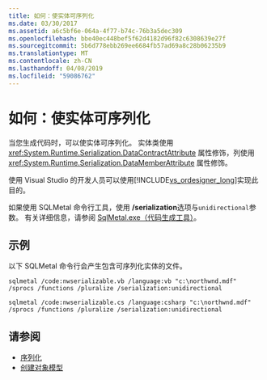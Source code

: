 ```yaml
---
title: 如何：使实体可序列化
ms.date: 03/30/2017
ms.assetid: a6c5bf6e-064a-4f77-b74c-76b3a5dec309
ms.openlocfilehash: bbe40ec448bef5f62d4182d96f82c6308639e27f
ms.sourcegitcommit: 5b6d778ebb269ee6684fb57ad69a8c28b06235b9
ms.translationtype: MT
ms.contentlocale: zh-CN
ms.lasthandoff: 04/08/2019
ms.locfileid: "59086762"
---
```

# <a name="how-to-make-entities-serializable"></a>如何：使实体可序列化
当您生成代码时，可以使实体可序列化。 实体类使用 <xref:System.Runtime.Serialization.DataContractAttribute> 属性修饰，列使用 <xref:System.Runtime.Serialization.DataMemberAttribute> 属性修饰。  
  
 使用 Visual Studio 的开发人员可以使用[!INCLUDE[vs_ordesigner_long](../../../../../../includes/vs-ordesigner-long-md.md)]实现此目的。  
  
 如果使用 SQLMetal 命令行工具，使用 **/serialization**选项与`unidirectional`参数。 有关详细信息，请参阅 [SqlMetal.exe（代码生成工具）](../../../../../../docs/framework/tools/sqlmetal-exe-code-generation-tool.md)。  
  
## <a name="example"></a>示例  
 以下 SQLMetal 命令行会产生包含可序列化实体的文件。  
  
```  
sqlmetal /code:nwserializable.vb /language:vb "c:\northwnd.mdf" /sprocs /functions /pluralize /serialization:unidirectional  
```  
  
```  
sqlmetal /code:nwserializable.cs /language:csharp "c:\northwnd.mdf" /sprocs /functions /pluralize /serialization:unidirectional  
```  
  
## <a name="see-also"></a>请参阅

- [序列化](../../../../../../docs/framework/data/adonet/sql/linq/serialization.md)
- [创建对象模型](../../../../../../docs/framework/data/adonet/sql/linq/creating-the-object-model.md)
